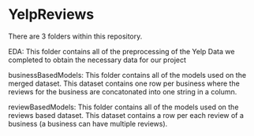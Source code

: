 # YelpReviews

There are 3 folders within this repository.

EDA:
This folder contains all of the preprocessing of the Yelp Data we completed to obtain the necessary data for our project

businessBasedModels:
This folder contains all of the models used on the merged dataset. This dataset contains one row per business where the reviews for the business are concatonated into one string in a column.

reviewBasedModels: 
This folder contains all of the models used on the reviews based dataset. This dataset contains a row per each review of a business (a business can have multiple reviews).
